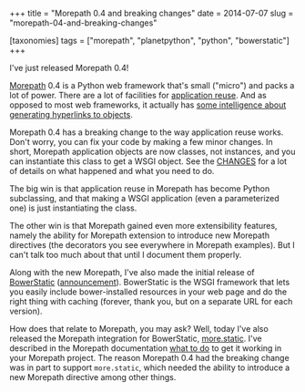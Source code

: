 +++
title = "Morepath 0.4 and breaking changes"
date = 2014-07-07
slug = "morepath-04-and-breaking-changes"

[taxonomies]
tags = ["morepath", "planetpython", "python", "bowerstatic"]
+++

I've just released Morepath 0.4!

[Morepath](http://morepath.readthedocs.org) 0.4 is a Python web
framework that's small ("micro") and packs a lot of power. There are a
lot of facilities for [application
reuse](http://morepath.readthedocs.org/en/latest/app_reuse.html). And as
opposed to most web frameworks, it actually has [some intelligence about
generating hyperlinks to
objects](http://morepath.readthedocs.org/en/latest/paths_and_linking.html).

Morepath 0.4 has a breaking change to the way application reuse works.
Don't worry, you can fix your code by making a few minor changes. In
short, Morepath application objects are now classes, not instances, and
you can instantiate this class to get a WSGI object. See the
[CHANGES](http://morepath.readthedocs.org/en/0.4/changes.html#id1) for a
lot of details on what happened and what you need to do.

The big win is that application reuse in Morepath has become Python
subclassing, and that making a WSGI application (even a parameterized
one) is just instantiating the class.

The other win is that Morepath gained even more extensibility features,
namely the ability for Morepath extension to introduce new Morepath
directives (the decorators you see everywhere in Morepath examples). But
I can't talk too much about that until I document them properly.

Along with the new Morepath, I've also made the initial release of
[BowerStatic](http://bowerstatic.readthedocs.org)
([announcement](/posts/announcing-bowerstatic.html)).
BowerStatic is the WSGI framework that lets you easily include
bower-installed resources in your web page and do the right thing with
caching (forever, thank you, but on a separate URL for each version).

How does that relate to Morepath, you may ask? Well, today I've also
released the Morepath integration for BowerStatic,
[more.static](https://pypi.python.org/pypi/more.static). I've described
in the Morepath documentation [what to
do](http://morepath.readthedocs.org/en/latest/more.static.html) to get
it working in your Morepath project. The reason Morepath 0.4 had the
breaking change was in part to support `more.static`, which needed the
ability to introduce a new Morepath directive among other things.
